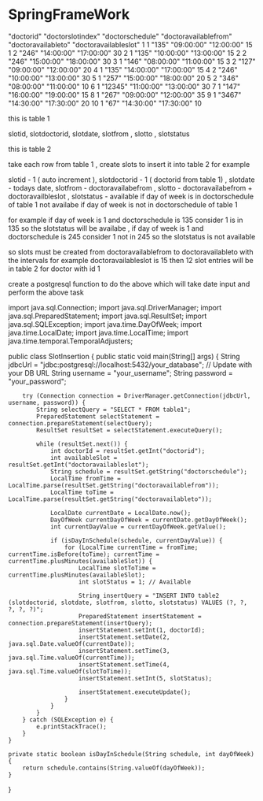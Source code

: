 # SpringFrameWork

"doctorid"	"doctorslotindex"	"doctorschedule"	"doctoravailablefrom"	"doctoravailableto"	"doctoravailableslot"
1	1	"135"	"09:00:00"	"12:00:00"	15
1	2	"246"	"14:00:00"	"17:00:00"	30
2	1	"135"	"10:00:00"	"13:00:00"	15
2	2	"246"	"15:00:00"	"18:00:00"	30
3	1	"146"	"08:00:00"	"11:00:00"	15
3	2	"127"	"09:00:00"	"12:00:00"	20
4	1	"135"	"14:00:00"	"17:00:00"	15
4	2	"246"	"10:00:00"	"13:00:00"	30
5	1	"257"	"15:00:00"	"18:00:00"	20
5	2	"346"	"08:00:00"	"11:00:00"	10
6	1	"12345"	"11:00:00"	"13:00:00"	30
7	1	"147"	"16:00:00"	"19:00:00"	15
8	1	"267"	"09:00:00"	"12:00:00"	35
9	1	"3467"	"14:30:00"	"17:30:00"	20
10	1	"67"	"14:30:00"	"17:30:00"	10

this is table 1

slotid, slotdoctorid, slotdate, slotfrom , slotto , slotstatus 

this is table 2

take each row from table 1 , create slots to insert it into table 2 
for example 

slotid - 1 ( auto increment ),
slotdoctorid - 1 ( doctorid from table 1) ,
slotdate - todays date, 
slotfrom - doctoravailabefrom ,
slotto - doctoravailabefrom + doctoravailbleslot  ,
slotstatus - 
available if day of week is in doctorschedule of table 1
not availabe if day of week is not in doctorschedule of table 1

for example if day of week is 1 and doctorschedule is 135 consider 1 is in 135 so the slotstatus will be availabe , if day of week is 1 and doctorschedule is 245 consider 1 not in 245 so the slotstatus is not available

so slots must be created from doctoravailablefrom to doctoravailableto with the intervals 
for example doctoravailableslot is 15 then 12 slot entries will be in table 2 for doctor with id 1 

create a postgresql function to do the above which will take date input and perform the above task











import java.sql.Connection;
import java.sql.DriverManager;
import java.sql.PreparedStatement;
import java.sql.ResultSet;
import java.sql.SQLException;
import java.time.DayOfWeek;
import java.time.LocalDate;
import java.time.LocalTime;
import java.time.temporal.TemporalAdjusters;

public class SlotInsertion {
    public static void main(String[] args) {
        String jdbcUrl = "jdbc:postgresql://localhost:5432/your_database"; // Update with your DB URL
        String username = "your_username";
        String password = "your_password";

        try (Connection connection = DriverManager.getConnection(jdbcUrl, username, password)) {
            String selectQuery = "SELECT * FROM table1";
            PreparedStatement selectStatement = connection.prepareStatement(selectQuery);
            ResultSet resultSet = selectStatement.executeQuery();

            while (resultSet.next()) {
                int doctorId = resultSet.getInt("doctorid");
                int availableSlot = resultSet.getInt("doctoravailableslot");
                String schedule = resultSet.getString("doctorschedule");
                LocalTime fromTime = LocalTime.parse(resultSet.getString("doctoravailablefrom"));
                LocalTime toTime = LocalTime.parse(resultSet.getString("doctoravailableto"));

                LocalDate currentDate = LocalDate.now();
                DayOfWeek currentDayOfWeek = currentDate.getDayOfWeek();
                int currentDayValue = currentDayOfWeek.getValue();

                if (isDayInSchedule(schedule, currentDayValue)) {
                    for (LocalTime currentTime = fromTime; currentTime.isBefore(toTime); currentTime = currentTime.plusMinutes(availableSlot)) {
                        LocalTime slotToTime = currentTime.plusMinutes(availableSlot);
                        int slotStatus = 1; // Available

                        String insertQuery = "INSERT INTO table2 (slotdoctorid, slotdate, slotfrom, slotto, slotstatus) VALUES (?, ?, ?, ?, ?)";
                        PreparedStatement insertStatement = connection.prepareStatement(insertQuery);
                        insertStatement.setInt(1, doctorId);
                        insertStatement.setDate(2, java.sql.Date.valueOf(currentDate));
                        insertStatement.setTime(3, java.sql.Time.valueOf(currentTime));
                        insertStatement.setTime(4, java.sql.Time.valueOf(slotToTime));
                        insertStatement.setInt(5, slotStatus);

                        insertStatement.executeUpdate();
                    }
                }
            }
        } catch (SQLException e) {
            e.printStackTrace();
        }
    }

    private static boolean isDayInSchedule(String schedule, int dayOfWeek) {
        return schedule.contains(String.valueOf(dayOfWeek));
    }
}

